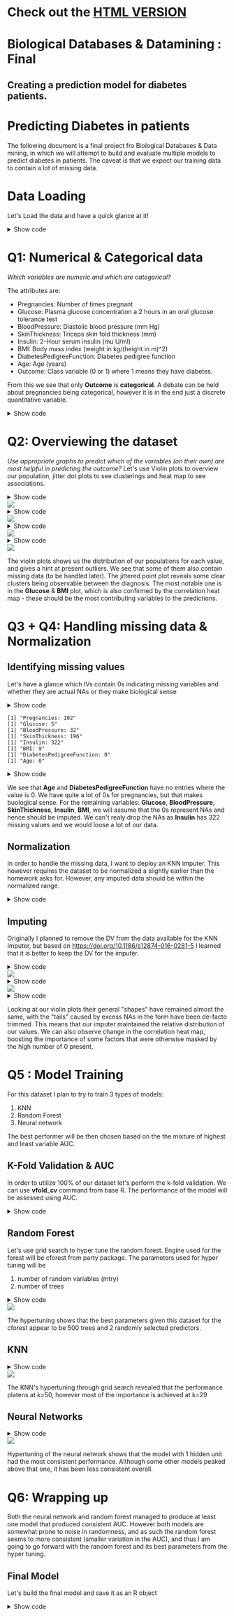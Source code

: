 # Check out the [HTML VERSION](https://jakubjurkovic.github.io/DiabetesML/)

# Biological Databases & Datamining : Final
## Creating a prediction model for diabetes patients.

# Predicting Diabetes in patients
The following document is a final project fro Biological Databases & Data mining, in which we will attempt to build and evaluate multiple models to predict diabetes in patients. The caveat is that we expect our training data to contain a lot of missing data.



# Data Loading 
Let's Load the data and have a quick glance at it!

<div class="layout-chunk" data-layout="l-page">
<details>
<summary>Show code</summary>
<div class="sourceCode"><pre class="sourceCode r"><code class="sourceCode r"><span><span class='va'>data</span> <span class='op'>&lt;-</span> <span class='fu'><a href='https://rdrr.io/r/utils/read.table.html'>read.csv</a></span><span class='op'>(</span><span class='st'>"PimaIndiansDiabetes.csv"</span><span class='op'>)</span></span>
<span><span class='fu'>rmarkdown</span><span class='fu'>::</span><span class='fu'><a href='https://pkgs.rstudio.com/rmarkdown/reference/paged_table.html'>paged_table</a></span><span class='op'>(</span><span class='va'>data</span><span class='op'>)</span></span></code></pre></div>
</div>

# Q1: Numerical & Categorical data
*Which variables are numeric and which are categorical?*

The attributes are:

* Pregnancies: Number of times pregnant 
* Glucose: Plasma glucose concentration a 2 hours in an oral glucose tolerance test 
* BloodPressure: Diastolic blood pressure (mm Hg) 
* SkinThickness: Triceps skin fold thickness (mm) 
* Insulin: 2-Hour serum insulin (mu U/ml) 
* BMI: Body mass index (weight in kg/(height in m)^2) 
* DiabetesPedigreeFunction: Diabetes pedigree function 
* Age: Age (years) 
* Outcome: Class variable (0 or 1) where 1 means they have diabetes.

From this we see that only **Outcome** is **categorical**. A debate can be held about pregnancies being categorical, however it is in the end just a discrete quantitative variable.

<div class="layout-chunk" data-layout="l-body">
<details>
<summary>Show code</summary>
<div class="sourceCode"><pre class="sourceCode r"><code class="sourceCode r"><span><span class='co'># We see Outcome is categorical, hence will be recast as factor</span></span>
<span></span>
<span><span class='co'>#The code is commented out since corr plot complains with factors, will be factorized later</span></span>
<span><span class='va'>data</span><span class='op'>$</span><span class='va'>Outcome</span> <span class='op'>&lt;-</span> <span class='fu'><a href='https://rdrr.io/r/base/factor.html'>factor</a></span><span class='op'>(</span><span class='va'>data</span><span class='op'>$</span><span class='va'>Outcome</span>, labels <span class='op'>=</span> <span class='fu'><a href='https://rdrr.io/r/base/c.html'>c</a></span><span class='op'>(</span><span class='st'>"Healthy"</span>, <span class='st'>"Diabetes"</span><span class='op'>)</span><span class='op'>)</span></span></code></pre></div>

</details>

</div>


# Q2: Overviewing the dataset
*Use appropriate graphs to predict which of the variables (on their own) are most helpful in predicting the outcome?*
Let's use Violin plots to overview our population, jitter dot plots to see clusterings and heat map to see associations.

<div class="layout-chunk" data-layout="l-page">
<details>
<summary>Show code</summary>
<div class="sourceCode"><pre class="sourceCode r"><code class="sourceCode r"><span><span class='va'>data_long</span> <span class='op'>&lt;-</span>  <span class='fu'><a href='https://rdrr.io/r/utils/read.table.html'>read.csv</a></span><span class='op'>(</span><span class='st'>"PimaIndiansDiabetes.csv"</span><span class='op'>)</span> <span class='op'><a href='https://magrittr.tidyverse.org/reference/pipe.html'>%&gt;%</a></span> </span>
<span>  <span class='fu'><a href='https://tidyr.tidyverse.org/reference/pivot_longer.html'>pivot_longer</a></span><span class='op'>(</span>cols <span class='op'>=</span> <span class='fl'>1</span><span class='op'>:</span><span class='fl'>8</span>, names_to <span class='op'>=</span> <span class='st'>"Variable"</span>, values_to <span class='op'>=</span> <span class='st'>"Value"</span><span class='op'>)</span></span>
<span></span>
<span><span class='va'>data_long</span> <span class='op'><a href='https://magrittr.tidyverse.org/reference/pipe.html'>%&gt;%</a></span> <span class='fu'><a href='https://ggplot2.tidyverse.org/reference/ggplot.html'>ggplot</a></span><span class='op'>(</span>mapping <span class='op'>=</span> <span class='fu'><a href='https://ggplot2.tidyverse.org/reference/aes.html'>aes</a></span><span class='op'>(</span>x<span class='op'>=</span><span class='va'>Variable</span>, y<span class='op'>=</span><span class='va'>Value</span><span class='op'>)</span><span class='op'>)</span> <span class='op'>+</span> </span>
<span>  <span class='fu'><a href='https://ggplot2.tidyverse.org/reference/geom_violin.html'>geom_violin</a></span><span class='op'>(</span><span class='op'>)</span> <span class='op'>+</span> </span>
<span>  <span class='fu'><a href='https://ggplot2.tidyverse.org/reference/facet_wrap.html'>facet_wrap</a></span><span class='op'>(</span><span class='fu'><a href='https://ggplot2.tidyverse.org/reference/vars.html'>vars</a></span><span class='op'>(</span><span class='va'>Variable</span><span class='op'>)</span>, scales <span class='op'>=</span> <span class='st'>"free"</span><span class='op'>)</span> <span class='op'>+</span></span>
<span>  <span class='fu'><a href='https://ggplot2.tidyverse.org/reference/labs.html'>labs</a></span><span class='op'>(</span></span>
<span>    title <span class='op'>=</span> <span class='st'>"Violin Distributions of quantitative variables"</span>,</span>
<span>    subtite <span class='op'>=</span> <span class='st'>"Before Imputing"</span></span>
<span>  <span class='op'>)</span> <span class='op'>+</span></span>
<span>  <span class='fu'><a href='https://ggplot2.tidyverse.org/reference/ggtheme.html'>theme_minimal</a></span><span class='op'>(</span><span class='op'>)</span></span></code></pre></div>

</details><img src="jj3003_files/figure-html5/VariablesInspection-1.png" style="display: block; margin: auto auto auto 0;" /><details>
<summary>Show code</summary>
<div class="sourceCode"><pre class="sourceCode r"><code class="sourceCode r"><span><span class='va'>data_long</span> <span class='op'><a href='https://magrittr.tidyverse.org/reference/pipe.html'>%&gt;%</a></span> <span class='fu'><a href='https://ggplot2.tidyverse.org/reference/ggplot.html'>ggplot</a></span><span class='op'>(</span>mapping <span class='op'>=</span> <span class='fu'><a href='https://ggplot2.tidyverse.org/reference/aes.html'>aes</a></span><span class='op'>(</span>x<span class='op'>=</span><span class='va'>Variable</span>, y<span class='op'>=</span><span class='va'>Value</span>, col<span class='op'>=</span><span class='fu'><a href='https://rdrr.io/r/base/factor.html'>as.factor</a></span><span class='op'>(</span><span class='va'>Outcome</span><span class='op'>)</span><span class='op'>)</span><span class='op'>)</span> <span class='op'>+</span></span>
<span>  <span class='fu'><a href='https://ggplot2.tidyverse.org/reference/geom_jitter.html'>geom_jitter</a></span><span class='op'>(</span>width <span class='op'>=</span> <span class='fl'>5</span><span class='op'>)</span> <span class='op'>+</span></span>
<span>  <span class='fu'><a href='https://ggplot2.tidyverse.org/reference/facet_wrap.html'>facet_wrap</a></span><span class='op'>(</span><span class='fu'><a href='https://ggplot2.tidyverse.org/reference/vars.html'>vars</a></span><span class='op'>(</span><span class='va'>Variable</span><span class='op'>)</span>, scales <span class='op'>=</span> <span class='st'>"free"</span><span class='op'>)</span> <span class='op'>+</span> </span>
<span>  <span class='fu'><a href='https://ggplot2.tidyverse.org/reference/labs.html'>labs</a></span><span class='op'>(</span></span>
<span>    title <span class='op'>=</span> <span class='st'>"Jittered point-plot, to look for clustering"</span>,</span>
<span>    col <span class='op'>=</span> <span class='st'>"Outcome"</span></span>
<span>  <span class='op'>)</span> <span class='op'>+</span></span>
<span>  <span class='fu'><a href='https://ggplot2.tidyverse.org/reference/ggtheme.html'>theme_minimal</a></span><span class='op'>(</span><span class='op'>)</span></span></code></pre></div>

  
</details><img src="jj3003_files/figure-html5/VariablesInspection-2.png" style="display: block; margin: auto auto auto 0;" /><details>
<summary>Show code</summary>
<div class="sourceCode"><pre class="sourceCode r"><code class="sourceCode r"><span><span class='va'>data</span> <span class='op'><a href='https://magrittr.tidyverse.org/reference/pipe.html'>%&gt;%</a></span> <span class='fu'><a href='https://ggplot2.tidyverse.org/reference/ggplot.html'>ggplot</a></span><span class='op'>(</span>mapping <span class='op'>=</span> <span class='fu'><a href='https://ggplot2.tidyverse.org/reference/aes.html'>aes</a></span><span class='op'>(</span>x<span class='op'>=</span><span class='fu'><a href='https://rdrr.io/r/base/factor.html'>as.factor</a></span><span class='op'>(</span><span class='va'>Outcome</span><span class='op'>)</span><span class='op'>)</span><span class='op'>)</span> <span class='op'>+</span></span>
<span>  <span class='fu'><a href='https://ggplot2.tidyverse.org/reference/geom_bar.html'>geom_bar</a></span><span class='op'>(</span><span class='op'>)</span> <span class='op'>+</span></span>
<span>  <span class='fu'><a href='https://ggplot2.tidyverse.org/reference/ggtheme.html'>theme_minimal</a></span><span class='op'>(</span><span class='op'>)</span> <span class='op'>+</span></span>
<span>  <span class='fu'><a href='https://ggplot2.tidyverse.org/reference/labs.html'>labs</a></span><span class='op'>(</span></span>
<span>    x <span class='op'>=</span> <span class='st'>"Outcome"</span>,</span>
<span>    y <span class='op'>=</span> <span class='st'>"Count"</span>,</span>
<span>    title <span class='op'>=</span> <span class='st'>"Diagnosis counts"</span></span>
<span>  <span class='op'>)</span></span></code></pre></div>

</details><img src="jj3003_files/figure-html5/VariablesInspection-3.png" style="display: block; margin: auto auto auto 0;" /><details>
<summary>Show code</summary>
<div class="sourceCode"><pre class="sourceCode r"><code class="sourceCode r"><span><span class='va'>cor_data</span> <span class='op'>&lt;-</span> <span class='fu'><a href='https://rdrr.io/r/stats/cor.html'>cor</a></span><span class='op'>(</span><span class='fu'><a href='https://rdrr.io/r/utils/read.table.html'>read.csv</a></span><span class='op'>(</span><span class='st'>"PimaIndiansDiabetes.csv"</span><span class='op'>)</span><span class='op'>)</span></span>
<span><span class='va'>melt_cor_data</span> <span class='op'>&lt;-</span> <span class='fu'><a href='https://rdrr.io/pkg/reshape2/man/melt.html'>melt</a></span><span class='op'>(</span><span class='va'>cor_data</span><span class='op'>)</span></span>
<span><span class='fu'><a href='https://ggplot2.tidyverse.org/reference/ggplot.html'>ggplot</a></span><span class='op'>(</span>data <span class='op'>=</span> <span class='va'>melt_cor_data</span>, <span class='fu'><a href='https://ggplot2.tidyverse.org/reference/aes.html'>aes</a></span><span class='op'>(</span>x<span class='op'>=</span><span class='va'>Var1</span>, y<span class='op'>=</span><span class='va'>Var2</span>, fill<span class='op'>=</span><span class='va'>value</span><span class='op'>)</span><span class='op'>)</span> <span class='op'>+</span> </span>
<span>  <span class='fu'><a href='https://ggplot2.tidyverse.org/reference/geom_tile.html'>geom_tile</a></span><span class='op'>(</span><span class='op'>)</span> <span class='op'>+</span></span>
<span>  <span class='fu'><a href='https://ggplot2.tidyverse.org/reference/scale_gradient.html'>scale_fill_gradient2</a></span><span class='op'>(</span>low <span class='op'>=</span> <span class='st'>"blue"</span>, high <span class='op'>=</span> <span class='st'>"red"</span>, mid <span class='op'>=</span> <span class='st'>"white"</span>, midpoint <span class='op'>=</span> <span class='fl'>0</span><span class='op'>)</span> <span class='op'>+</span></span>
<span>  <span class='fu'><a href='https://ggplot2.tidyverse.org/reference/ggtheme.html'>theme_minimal</a></span><span class='op'>(</span><span class='op'>)</span> <span class='op'>+</span></span>
<span>  <span class='fu'><a href='https://ggplot2.tidyverse.org/reference/theme.html'>theme</a></span><span class='op'>(</span>axis.text.x <span class='op'>=</span> <span class='fu'><a href='https://ggplot2.tidyverse.org/reference/element.html'>element_text</a></span><span class='op'>(</span>angle <span class='op'>=</span> <span class='fl'>45</span>, vjust <span class='op'>=</span> <span class='fl'>1</span>, hjust <span class='op'>=</span> <span class='fl'>1</span><span class='op'>)</span><span class='op'>)</span> <span class='op'>+</span></span>
<span>  <span class='fu'><a href='https://ggplot2.tidyverse.org/reference/labs.html'>labs</a></span><span class='op'>(</span></span>
<span>    x<span class='op'>=</span> <span class='st'>"Variable 1"</span>,</span>
<span>    y<span class='op'>=</span> <span class='st'>"Variable 2"</span>,</span>
<span>    title <span class='op'>=</span> <span class='st'>"Correlation Heatmap"</span></span>
<span>  <span class='op'>)</span></span></code></pre></div>

 </details><img src="jj3003_files/figure-html5/VariablesInspection-4.png" style="display: block; margin: auto auto auto 0;" />

</div>

The violin plots shows us the distribution of our populations for each value, and gives a hint at present outliers. We see that some of them also contain missing data (to be handled later).
The jittered point plot reveals some clear clusters being observable between the diagnosis. The most notable one is in the **Glucose** & **BMI** plot, which is also confirmed by the correlation heat map - these should be the most contributing variables to the predictions.

# Q3 + Q4: Handling missing data & Normalization

## Identifying missing values
Let's have a glance which IVs contain 0s indicating missing variables and whether they are actual NAs or they make biological sense

<div class="layout-chunk" data-layout="l-body">
<details>
<summary>Show code</summary>
<div class="sourceCode"><pre class="sourceCode r"><code class="sourceCode r"><span><span class='co'># We know that there are some missing values coded as 0, let's check which columns contain such missing data</span></span>
<span><span class='kw'>for</span> <span class='op'>(</span><span class='va'>i</span> <span class='kw'>in</span> <span class='fl'>1</span><span class='op'>:</span><span class='fl'>8</span><span class='op'>)</span><span class='op'>{</span></span>
<span>  <span class='fu'><a href='https://rdrr.io/r/base/paste.html'>paste0</a></span><span class='op'>(</span><span class='fu'><a href='https://rdrr.io/r/base/c.html'>c</a></span><span class='op'>(</span><span class='fu'><a href='https://rdrr.io/r/base/colnames.html'>colnames</a></span><span class='op'>(</span><span class='va'>data</span><span class='op'>)</span><span class='op'>[</span><span class='va'>i</span><span class='op'>]</span>, <span class='st'>": "</span>, <span class='op'>(</span><span class='va'>data</span> <span class='op'><a href='https://magrittr.tidyverse.org/reference/pipe.html'>%&gt;%</a></span> <span class='fu'><a href='https://dplyr.tidyverse.org/reference/filter.html'>filter</a></span><span class='op'>(</span><span class='va'>data</span><span class='op'>[</span>,<span class='va'>i</span><span class='op'>]</span> <span class='op'>==</span> <span class='fl'>0</span><span class='op'>)</span> <span class='op'><a href='https://magrittr.tidyverse.org/reference/pipe.html'>%&gt;%</a></span> <span class='fu'><a href='https://rdrr.io/r/base/nrow.html'>nrow</a></span><span class='op'>(</span><span class='op'>)</span><span class='op'>)</span><span class='op'>)</span>, collapse <span class='op'>=</span> <span class='st'>""</span><span class='op'>)</span> <span class='op'><a href='https://magrittr.tidyverse.org/reference/pipe.html'>%&gt;%</a></span> <span class='fu'><a href='https://rdrr.io/r/base/print.html'>print</a></span><span class='op'>(</span><span class='op'>)</span></span>
<span><span class='op'>}</span></span></code></pre></div>

</details>

```
[1] "Pregnancies: 102"
[1] "Glucose: 5"
[1] "BloodPressure: 32"
[1] "SkinThickness: 196"
[1] "Insulin: 322"
[1] "BMI: 9"
[1] "DiabetesPedigreeFunction: 0"
[1] "Age: 0"
```

<details>
<summary>Show code</summary>
<div class="sourceCode"><pre class="sourceCode r"><code class="sourceCode r"><span><span class='co'># It is expected to find 0s for pregnancies, however, it doesn't make biological sense to have 0s in the remaining categories.</span></span>
<span><span class='co'># Let's convert them to NAs so we can use KNN Imputer</span></span>
<span><span class='va'>data_na</span> <span class='op'>&lt;-</span> <span class='fu'><a href='https://rdrr.io/r/utils/read.table.html'>read.csv</a></span><span class='op'>(</span><span class='st'>"PimaIndiansDiabetes.csv"</span><span class='op'>)</span> <span class='op'><a href='https://magrittr.tidyverse.org/reference/pipe.html'>%&gt;%</a></span>  <span class='fu'><a href='https://dplyr.tidyverse.org/reference/mutate_all.html'>mutate_at</a></span><span class='op'>(</span><span class='fl'>2</span><span class='op'>:</span><span class='fl'>6</span> ,<span class='op'>~</span><span class='fu'><a href='https://dplyr.tidyverse.org/reference/na_if.html'>na_if</a></span><span class='op'>(</span><span class='va'>.</span>, <span class='fl'>0</span><span class='op'>)</span><span class='op'>)</span></span></code></pre></div>

</details>

</div>


We see that **Age** and **DiabetesPedigreeFunction** have no entries where the value is 0. We have quite a lot of 0s for pregnancies, but that makes buological sense. For the remaining variables: **Glucose**, **BloodPressure**, **SkinThickness**, **Insulin**, **BMI**, we will assume that the 0s represent NAs and hence should be imputed. We can't realy drop the NAs as **Insulin** has 322 missing values and we would loose a lot of our data.

## Normalization 
In order to handle the missing data, I want to deploy an KNN imputer. This however requires the dataset to be normalized a slightly earlier than the homework asks for. However, any imputed data should be within the normalized range.


<div class="layout-chunk" data-layout="l-body">
<details>
<summary>Show code</summary>
<div class="sourceCode"><pre class="sourceCode r"><code class="sourceCode r"><span><span class='co'># Q4! Since I plan to use KNN Imputer I want to normalize the dataset first as KNN performs better with normalized data.</span></span>
<span><span class='kw'>for</span> <span class='op'>(</span><span class='va'>i</span> <span class='kw'>in</span> <span class='fl'>1</span><span class='op'>:</span><span class='fl'>8</span><span class='op'>)</span><span class='op'>{</span></span>
<span>  <span class='va'>tmp_mean</span> <span class='op'>&lt;-</span> <span class='fu'><a href='https://rdrr.io/r/base/mean.html'>mean</a></span><span class='op'>(</span><span class='va'>data_na</span><span class='op'>[</span>,<span class='va'>i</span><span class='op'>]</span>, na.rm <span class='op'>=</span> <span class='cn'>T</span><span class='op'>)</span></span>
<span>  <span class='va'>tmp_sd</span> <span class='op'>&lt;-</span> <span class='fu'><a href='https://rdrr.io/r/stats/sd.html'>sd</a></span><span class='op'>(</span><span class='va'>data_na</span><span class='op'>[</span>,<span class='va'>i</span><span class='op'>]</span>, na.rm <span class='op'>=</span> <span class='cn'>T</span><span class='op'>)</span></span>
<span>  <span class='va'>data_na</span><span class='op'>[</span>,<span class='va'>i</span><span class='op'>]</span> <span class='op'>&lt;-</span> <span class='op'>(</span><span class='va'>data_na</span><span class='op'>[</span>,<span class='va'>i</span><span class='op'>]</span> <span class='op'>-</span> <span class='va'>tmp_mean</span><span class='op'>)</span><span class='op'>/</span><span class='va'>tmp_sd</span></span>
<span><span class='op'>}</span></span></code></pre></div>

</details>

</div>


## Imputing
Originally I planned to remove the DV from the data available for the KNN Imputer, but based on https://doi.org/10.1186/s12874-016-0281-5 I learned that it is better to keep the DV for the imputer. 

<div class="layout-chunk" data-layout="l-page">
<details>
<summary>Show code</summary>
<div class="sourceCode"><pre class="sourceCode r"><code class="sourceCode r"><span><span class='co'># Q3 Ctd</span></span>
<span></span>
<span><span class='co'># Run the KNN Imputer and bring back the outcome column</span></span>
<span><span class='va'>data_na</span> <span class='op'>&lt;-</span> <span class='fu'><a href='https://rdrr.io/pkg/impute/man/impute.knn.html'>impute.knn</a></span><span class='op'>(</span><span class='fu'><a href='https://rdrr.io/r/base/matrix.html'>as.matrix</a></span><span class='op'>(</span><span class='va'>data_na</span><span class='op'>)</span>, k <span class='op'>=</span> <span class='fl'>15</span>, rowmax <span class='op'>=</span> <span class='fl'>0.5</span>, colmax <span class='op'>=</span> <span class='fl'>0.8</span>, maxp <span class='op'>=</span> <span class='fl'>1500</span>, rng.seed<span class='op'>=</span><span class='fl'>362436069</span><span class='op'>)</span></span>
<span><span class='va'>imputed_data</span> <span class='op'>&lt;-</span> <span class='va'>data_na</span><span class='op'>[[</span><span class='st'>"data"</span><span class='op'>]</span><span class='op'>]</span> <span class='op'><a href='https://magrittr.tidyverse.org/reference/pipe.html'>%&gt;%</a></span> <span class='fu'><a href='https://rdrr.io/r/base/as.data.frame.html'>as.data.frame</a></span><span class='op'>(</span><span class='op'>)</span></span>
<span><span class='va'>imputed_data</span><span class='op'>$</span><span class='va'>Outcome</span> <span class='op'>&lt;-</span> <span class='fu'><a href='https://rdrr.io/r/utils/read.table.html'>read.csv</a></span><span class='op'>(</span><span class='st'>"PimaIndiansDiabetes.csv"</span><span class='op'>)</span><span class='op'>$</span><span class='va'>Outcome</span></span>
<span></span>
<span><span class='co'># Now let's re-inspect the data</span></span>
<span></span>
<span><span class='va'>data_long_imp</span> <span class='op'>&lt;-</span> <span class='va'>imputed_data</span>  <span class='op'><a href='https://magrittr.tidyverse.org/reference/pipe.html'>%&gt;%</a></span> <span class='fu'><a href='https://tidyr.tidyverse.org/reference/pivot_longer.html'>pivot_longer</a></span><span class='op'>(</span>cols <span class='op'>=</span> <span class='fl'>1</span><span class='op'>:</span><span class='fl'>8</span>, names_to <span class='op'>=</span> <span class='st'>"Variable"</span>, values_to <span class='op'>=</span> <span class='st'>"Value"</span><span class='op'>)</span></span>
<span></span>
<span><span class='va'>data_long_imp</span> <span class='op'><a href='https://magrittr.tidyverse.org/reference/pipe.html'>%&gt;%</a></span> <span class='fu'><a href='https://ggplot2.tidyverse.org/reference/ggplot.html'>ggplot</a></span><span class='op'>(</span>mapping <span class='op'>=</span> <span class='fu'><a href='https://ggplot2.tidyverse.org/reference/aes.html'>aes</a></span><span class='op'>(</span>x<span class='op'>=</span><span class='va'>Variable</span>, y<span class='op'>=</span><span class='va'>Value</span><span class='op'>)</span><span class='op'>)</span> <span class='op'>+</span> </span>
<span>  <span class='fu'><a href='https://ggplot2.tidyverse.org/reference/geom_violin.html'>geom_violin</a></span><span class='op'>(</span><span class='op'>)</span> <span class='op'>+</span> </span>
<span>  <span class='fu'><a href='https://ggplot2.tidyverse.org/reference/facet_wrap.html'>facet_wrap</a></span><span class='op'>(</span><span class='fu'><a href='https://ggplot2.tidyverse.org/reference/vars.html'>vars</a></span><span class='op'>(</span><span class='va'>Variable</span><span class='op'>)</span>, scales <span class='op'>=</span> <span class='st'>"free"</span><span class='op'>)</span> <span class='op'>+</span></span>
<span>  <span class='fu'><a href='https://ggplot2.tidyverse.org/reference/ggtheme.html'>theme_minimal</a></span><span class='op'>(</span><span class='op'>)</span></span></code></pre></div>

</details><img src="jj3003_files/figure-html5/Imputing-1.png" style="display: block; margin: auto auto auto 0;" /><details>
<summary>Show code</summary>
<div class="sourceCode"><pre class="sourceCode r"><code class="sourceCode r"><span><span class='va'>cor_data_imp</span> <span class='op'>&lt;-</span> <span class='fu'><a href='https://rdrr.io/r/stats/cor.html'>cor</a></span><span class='op'>(</span><span class='va'>imputed_data</span><span class='op'>)</span></span>
<span><span class='va'>melt_cor_data_imp</span> <span class='op'>&lt;-</span> <span class='fu'><a href='https://rdrr.io/pkg/reshape2/man/melt.html'>melt</a></span><span class='op'>(</span><span class='va'>cor_data_imp</span><span class='op'>)</span></span>
<span><span class='fu'><a href='https://ggplot2.tidyverse.org/reference/ggplot.html'>ggplot</a></span><span class='op'>(</span>data <span class='op'>=</span> <span class='va'>melt_cor_data_imp</span>, <span class='fu'><a href='https://ggplot2.tidyverse.org/reference/aes.html'>aes</a></span><span class='op'>(</span>x<span class='op'>=</span><span class='va'>Var1</span>, y<span class='op'>=</span><span class='va'>Var2</span>, fill<span class='op'>=</span><span class='va'>value</span><span class='op'>)</span><span class='op'>)</span> <span class='op'>+</span> </span>
<span>  <span class='fu'><a href='https://ggplot2.tidyverse.org/reference/geom_tile.html'>geom_tile</a></span><span class='op'>(</span><span class='op'>)</span> <span class='op'>+</span></span>
<span>  <span class='fu'><a href='https://ggplot2.tidyverse.org/reference/scale_gradient.html'>scale_fill_gradient2</a></span><span class='op'>(</span>low <span class='op'>=</span> <span class='st'>"blue"</span>, high <span class='op'>=</span> <span class='st'>"red"</span>, mid <span class='op'>=</span> <span class='st'>"white"</span>, midpoint <span class='op'>=</span> <span class='fl'>0</span><span class='op'>)</span> <span class='op'>+</span></span>
<span>  <span class='fu'><a href='https://ggplot2.tidyverse.org/reference/ggtheme.html'>theme_minimal</a></span><span class='op'>(</span><span class='op'>)</span> <span class='op'>+</span></span>
<span>  <span class='fu'><a href='https://ggplot2.tidyverse.org/reference/theme.html'>theme</a></span><span class='op'>(</span>axis.text.x <span class='op'>=</span> <span class='fu'><a href='https://ggplot2.tidyverse.org/reference/element.html'>element_text</a></span><span class='op'>(</span>angle <span class='op'>=</span> <span class='fl'>45</span>, vjust <span class='op'>=</span> <span class='fl'>1</span>, hjust <span class='op'>=</span> <span class='fl'>1</span><span class='op'>)</span><span class='op'>)</span> <span class='op'>+</span></span>
<span>  <span class='fu'><a href='https://ggplot2.tidyverse.org/reference/labs.html'>labs</a></span><span class='op'>(</span></span>
<span>    x<span class='op'>=</span> <span class='st'>"Variable 1"</span>,</span>
<span>    y<span class='op'>=</span> <span class='st'>"Variable 2"</span>,</span>
<span>    title <span class='op'>=</span> <span class='st'>"Correlation Heatmap"</span></span>
<span>  <span class='op'>)</span></span></code></pre></div>

</details><img src="jj3003_files/figure-html5/Imputing-2.png" style="display: block; margin: auto auto auto 0;" /><details>
<summary>Show code</summary>
<div class="sourceCode"><pre class="sourceCode r"><code class="sourceCode r"><span><span class='co'># Refactorize the outcome</span></span>
<span><span class='va'>imputed_data</span><span class='op'>$</span><span class='va'>Outcome</span> <span class='op'>&lt;-</span> <span class='va'>imputed_data</span><span class='op'>$</span><span class='va'>Outcome</span> <span class='op'><a href='https://magrittr.tidyverse.org/reference/pipe.html'>%&gt;%</a></span> <span class='fu'><a href='https://rdrr.io/r/base/factor.html'>factor</a></span><span class='op'>(</span><span class='op'>)</span></span></code></pre></div>

</details>

</div>


Looking at our violin plots their general "shapes" have remained almost the same, with the "tails" caused by excess NAs in the form have been de-facto trimmed. This means that our imputer maintained the relative distribution of our values. We can also observe change in the correlation heat map, boosting the importance of some factors that were otherwise masked by the high number of 0 present.

# Q5 : Model Training
For this dataset I plan to try to train 3 types of models:

1. KNN
2. Random Forest
3. Neural network

The best performer will be then chosen based on the the mixture of highest and least variable AUC.  

## K-Fold Validation & AUC

In order to utilize 100% of our dataset let's perform the k-fold validation. We can use **vfold_cv** command from base R.
The performance of the model will be assessed using AUC.

<div class="layout-chunk" data-layout="l-body">
<details>
<summary>Show code</summary>
<div class="sourceCode"><pre class="sourceCode r"><code class="sourceCode r"><span><span class='co'># Split our dataset into 10 folds for validation</span></span>
<span><span class='va'>fold_data</span> <span class='op'>&lt;-</span> <span class='fu'>vfold_cv</span><span class='op'>(</span><span class='va'>imputed_data</span><span class='op'>)</span></span>
<span><span class='co'># Set the evaluation approach: Area Under Curve (AUC)</span></span>
<span><span class='va'>roc_res</span> <span class='op'>&lt;-</span> <span class='fu'>metric_set</span><span class='op'>(</span><span class='va'>roc_auc</span><span class='op'>)</span></span></code></pre></div>

</details>

</div>


## Random Forest
Let's use grid search to hyper tune the random forest. Engine used for the forest will be cforest from party package.
The parameters used for hyper tuning will be 

1. number of random variables (mtry)
2. number of trees

<div class="layout-chunk" data-layout="l-page">
<details>
<summary>Show code</summary>
<div class="sourceCode"><pre class="sourceCode r"><code class="sourceCode r"><span><span class='co'># Let's create a Tidy Random Forest Model</span></span>
<span><span class='co'># The tidy approach allows us to modify the engine in the </span></span>
<span><span class='co'># later stage of the project</span></span>
<span><span class='va'>rf_model</span> <span class='op'>=</span> <span class='fu'><a href='https://parsnip.tidymodels.org/reference/rand_forest.html'>rand_forest</a></span><span class='op'>(</span>mtry<span class='op'>=</span><span class='fu'><a href='https://hardhat.tidymodels.org/reference/tune.html'>tune</a></span><span class='op'>(</span><span class='op'>)</span>, trees <span class='op'>=</span> <span class='fu'><a href='https://hardhat.tidymodels.org/reference/tune.html'>tune</a></span><span class='op'>(</span><span class='op'>)</span><span class='op'>)</span> <span class='op'><a href='https://magrittr.tidyverse.org/reference/pipe.html'>%&gt;%</a></span> </span>
<span>  <span class='fu'><a href='https://parsnip.tidymodels.org/reference/set_engine.html'>set_engine</a></span><span class='op'>(</span><span class='st'>"partykit"</span>, trace <span class='op'>=</span> <span class='fl'>0</span><span class='op'>)</span> <span class='op'><a href='https://magrittr.tidyverse.org/reference/pipe.html'>%&gt;%</a></span> </span>
<span>  <span class='fu'><a href='https://parsnip.tidymodels.org/reference/set_args.html'>set_mode</a></span><span class='op'>(</span><span class='st'>"classification"</span><span class='op'>)</span></span>
<span></span>
<span><span class='co'># Extract parameters to tune</span></span>
<span><span class='va'>rf_param</span> <span class='op'>&lt;-</span> <span class='fu'><a href='https://hardhat.tidymodels.org/reference/hardhat-extract.html'>extract_parameter_set_dials</a></span><span class='op'>(</span><span class='va'>rf_model</span><span class='op'>)</span></span>
<span></span>
<span><span class='co'># Create parameter grid</span></span>
<span><span class='va'>rf_grid</span> <span class='op'>&lt;-</span> <span class='fu'><a href='https://tidyr.tidyverse.org/reference/expand.html'>crossing</a></span><span class='op'>(</span></span>
<span>  mtry <span class='op'>=</span> <span class='fl'>1</span><span class='op'>:</span><span class='fl'>4</span>,</span>
<span>  trees <span class='op'>=</span> <span class='fu'><a href='https://rdrr.io/r/base/c.html'>c</a></span><span class='op'>(</span><span class='fl'>100</span>, <span class='fl'>200</span>, <span class='fl'>300</span>, <span class='fl'>400</span>, <span class='fl'>500</span><span class='op'>)</span><span class='op'>)</span></span>
<span></span>
<span><span class='co'># Set the model's recipe</span></span>
<span><span class='va'>rf_rec</span> <span class='op'>&lt;-</span> <span class='fu'>recipe</span><span class='op'>(</span><span class='va'>Outcome</span> <span class='op'>~</span> <span class='va'>.</span>, data <span class='op'>=</span> <span class='va'>imputed_data</span><span class='op'>)</span></span>
<span></span>
<span><span class='co'># Combine the model and recipe</span></span>
<span><span class='va'>rf_wflow</span> <span class='op'>&lt;-</span> </span>
<span>  <span class='fu'>workflow</span><span class='op'>(</span><span class='op'>)</span> <span class='op'><a href='https://magrittr.tidyverse.org/reference/pipe.html'>%&gt;%</a></span> </span>
<span>  <span class='fu'>add_model</span><span class='op'>(</span><span class='va'>rf_model</span><span class='op'>)</span> <span class='op'><a href='https://magrittr.tidyverse.org/reference/pipe.html'>%&gt;%</a></span> </span>
<span>  <span class='fu'>add_recipe</span><span class='op'>(</span><span class='va'>rf_rec</span><span class='op'>)</span></span>
<span></span>
<span><span class='co'># Edit the parameters to it knows what to expect</span></span>
<span><span class='va'>rf_param</span> <span class='op'>&lt;-</span> </span>
<span>  <span class='va'>rf_wflow</span> <span class='op'><a href='https://magrittr.tidyverse.org/reference/pipe.html'>%&gt;%</a></span> </span>
<span>  <span class='fu'><a href='https://hardhat.tidymodels.org/reference/hardhat-extract.html'>extract_parameter_set_dials</a></span><span class='op'>(</span><span class='op'>)</span> <span class='op'><a href='https://magrittr.tidyverse.org/reference/pipe.html'>%&gt;%</a></span> </span>
<span>  <span class='fu'><a href='https://rdrr.io/r/stats/update.html'>update</a></span><span class='op'>(</span></span>
<span>    mtry <span class='op'>=</span> <span class='fu'>mtry</span><span class='op'>(</span><span class='fu'><a href='https://rdrr.io/r/base/range.html'>range</a></span><span class='op'>(</span><span class='fl'>1</span>,<span class='fl'>4</span><span class='op'>)</span><span class='op'>)</span>,</span>
<span>    trees <span class='op'>=</span> <span class='fu'>trees</span><span class='op'>(</span><span class='fu'><a href='https://rdrr.io/r/base/c.html'>c</a></span><span class='op'>(</span><span class='fl'>100</span>,<span class='fl'>500</span><span class='op'>)</span><span class='op'>)</span></span>
<span>  <span class='op'>)</span></span>
<span></span>
<span><span class='co'># Perform Grid Search</span></span>
<span><span class='va'>rf_reg_tune</span> <span class='op'>&lt;-</span></span>
<span>  <span class='va'>rf_wflow</span> <span class='op'><a href='https://magrittr.tidyverse.org/reference/pipe.html'>%&gt;%</a></span></span>
<span>  <span class='fu'>tune_grid</span><span class='op'>(</span></span>
<span>    <span class='va'>fold_data</span>,</span>
<span>    grid <span class='op'>=</span> <span class='va'>rf_grid</span>,</span>
<span>    metrics <span class='op'>=</span> <span class='va'>roc_res</span></span>
<span>  <span class='op'>)</span></span>
<span></span>
<span><span class='co'># Results</span></span>
<span><span class='fu'><a href='https://ggplot2.tidyverse.org/reference/autoplot.html'>autoplot</a></span><span class='op'>(</span><span class='va'>rf_reg_tune</span><span class='op'>)</span> <span class='op'>+</span> </span>
<span>  <span class='fu'><a href='https://ggplot2.tidyverse.org/reference/ggtheme.html'>theme_minimal</a></span><span class='op'>(</span><span class='op'>)</span> <span class='op'>+</span></span>
<span>  <span class='fu'><a href='https://ggplot2.tidyverse.org/reference/scale_viridis.html'>scale_color_viridis_d</a></span><span class='op'>(</span>direction <span class='op'>=</span> <span class='op'>-</span><span class='fl'>1</span><span class='op'>)</span> <span class='op'>+</span> </span>
<span>  <span class='fu'><a href='https://ggplot2.tidyverse.org/reference/theme.html'>theme</a></span><span class='op'>(</span>legend.position <span class='op'>=</span> <span class='st'>"top"</span><span class='op'>)</span> <span class='op'>+</span></span>
<span>  <span class='fu'><a href='https://ggplot2.tidyverse.org/reference/labs.html'>labs</a></span><span class='op'>(</span>y<span class='op'>=</span> <span class='st'>"AUC"</span><span class='op'>)</span></span></code></pre></div>

</details><img src="jj3003_files/figure-html5/RandomForest-1.png" style="display: block; margin: auto auto auto 0;" />

</div>


The hypertuning shows that the best parameters given this dataset for the cforest appear to be 500 trees and 2 randomly selected predictors.

## KNN

<div class="layout-chunk" data-layout="l-page">
<details>
<summary>Show code</summary>
<div class="sourceCode"><pre class="sourceCode r"><code class="sourceCode r"><span><span class='co'># Tidy (Parsnip's) KNN Model</span></span>
<span><span class='va'>knn_model</span> <span class='op'>=</span> <span class='fu'><a href='https://parsnip.tidymodels.org/reference/nearest_neighbor.html'>nearest_neighbor</a></span><span class='op'>(</span>neighbors<span class='op'>=</span><span class='fu'><a href='https://hardhat.tidymodels.org/reference/tune.html'>tune</a></span><span class='op'>(</span><span class='op'>)</span><span class='op'>)</span> <span class='op'><a href='https://magrittr.tidyverse.org/reference/pipe.html'>%&gt;%</a></span> </span>
<span>  <span class='fu'><a href='https://parsnip.tidymodels.org/reference/set_engine.html'>set_engine</a></span><span class='op'>(</span><span class='st'>"kknn"</span>, trace <span class='op'>=</span> <span class='fl'>0</span><span class='op'>)</span> <span class='op'><a href='https://magrittr.tidyverse.org/reference/pipe.html'>%&gt;%</a></span> </span>
<span>  <span class='fu'><a href='https://parsnip.tidymodels.org/reference/set_args.html'>set_mode</a></span><span class='op'>(</span><span class='st'>"classification"</span><span class='op'>)</span></span>
<span></span>
<span><span class='co'># Extract parameters to tune</span></span>
<span><span class='va'>knn_param</span> <span class='op'>&lt;-</span> <span class='fu'><a href='https://hardhat.tidymodels.org/reference/hardhat-extract.html'>extract_parameter_set_dials</a></span><span class='op'>(</span><span class='va'>knn_model</span><span class='op'>)</span></span>
<span></span>
<span><span class='co'># Create parameter grid</span></span>
<span><span class='va'>knn_grid</span> <span class='op'>&lt;-</span> <span class='fu'><a href='https://tidyr.tidyverse.org/reference/expand.html'>crossing</a></span><span class='op'>(</span></span>
<span>  neighbors <span class='op'>=</span> <span class='fl'>3</span><span class='op'>:</span><span class='fl'>75</span><span class='op'>)</span></span>
<span></span>
<span><span class='co'># Set the model's recipe</span></span>
<span><span class='va'>knn_rec</span> <span class='op'>&lt;-</span> <span class='fu'>recipe</span><span class='op'>(</span><span class='va'>Outcome</span> <span class='op'>~</span> <span class='va'>.</span>, data <span class='op'>=</span> <span class='va'>imputed_data</span><span class='op'>)</span></span>
<span></span>
<span><span class='co'># Combine the model and recipe</span></span>
<span><span class='va'>knn_wflow</span> <span class='op'>&lt;-</span> </span>
<span>  <span class='fu'>workflow</span><span class='op'>(</span><span class='op'>)</span> <span class='op'><a href='https://magrittr.tidyverse.org/reference/pipe.html'>%&gt;%</a></span> </span>
<span>  <span class='fu'>add_model</span><span class='op'>(</span><span class='va'>knn_model</span><span class='op'>)</span> <span class='op'><a href='https://magrittr.tidyverse.org/reference/pipe.html'>%&gt;%</a></span> </span>
<span>  <span class='fu'>add_recipe</span><span class='op'>(</span><span class='va'>knn_rec</span><span class='op'>)</span></span>
<span></span>
<span><span class='co'># Edit the parameters to it knows what to expect</span></span>
<span><span class='va'>knn_param</span> <span class='op'>&lt;-</span> </span>
<span>  <span class='va'>knn_wflow</span> <span class='op'><a href='https://magrittr.tidyverse.org/reference/pipe.html'>%&gt;%</a></span> </span>
<span>  <span class='fu'><a href='https://hardhat.tidymodels.org/reference/hardhat-extract.html'>extract_parameter_set_dials</a></span><span class='op'>(</span><span class='op'>)</span> <span class='op'><a href='https://magrittr.tidyverse.org/reference/pipe.html'>%&gt;%</a></span> </span>
<span>  <span class='fu'><a href='https://rdrr.io/r/stats/update.html'>update</a></span><span class='op'>(</span></span>
<span>    neighbors <span class='op'>=</span> <span class='fu'>neighbors</span><span class='op'>(</span><span class='fu'><a href='https://rdrr.io/r/base/range.html'>range</a></span><span class='op'>(</span><span class='fl'>3</span>,<span class='fl'>75</span><span class='op'>)</span><span class='op'>)</span></span>
<span>  <span class='op'>)</span></span>
<span></span>
<span><span class='co'># Perform Grid Search</span></span>
<span><span class='va'>knn_reg_tune</span> <span class='op'>&lt;-</span></span>
<span>  <span class='va'>knn_wflow</span> <span class='op'><a href='https://magrittr.tidyverse.org/reference/pipe.html'>%&gt;%</a></span></span>
<span>  <span class='fu'>tune_grid</span><span class='op'>(</span></span>
<span>    <span class='va'>fold_data</span>,</span>
<span>    grid <span class='op'>=</span> <span class='va'>knn_grid</span>,</span>
<span>    metrics <span class='op'>=</span> <span class='va'>roc_res</span></span>
<span>  <span class='op'>)</span></span>
<span></span>
<span><span class='co'># Results</span></span>
<span><span class='fu'><a href='https://ggplot2.tidyverse.org/reference/autoplot.html'>autoplot</a></span><span class='op'>(</span><span class='va'>knn_reg_tune</span><span class='op'>)</span> <span class='op'>+</span> </span>
<span>  <span class='fu'><a href='https://ggplot2.tidyverse.org/reference/scale_viridis.html'>scale_color_viridis_d</a></span><span class='op'>(</span>direction <span class='op'>=</span> <span class='op'>-</span><span class='fl'>1</span><span class='op'>)</span> <span class='op'>+</span> </span>
<span>  <span class='fu'><a href='https://ggplot2.tidyverse.org/reference/theme.html'>theme</a></span><span class='op'>(</span>legend.position <span class='op'>=</span> <span class='st'>"top"</span><span class='op'>)</span> <span class='op'>+</span></span>
<span>  <span class='fu'><a href='https://ggplot2.tidyverse.org/reference/ggtheme.html'>theme_minimal</a></span><span class='op'>(</span><span class='op'>)</span> <span class='op'>+</span></span>
<span>  <span class='fu'><a href='https://ggplot2.tidyverse.org/reference/labs.html'>labs</a></span><span class='op'>(</span>y<span class='op'>=</span> <span class='st'>"AUC"</span><span class='op'>)</span></span></code></pre></div>

</details><img src="jj3003_files/figure-html5/KNN-1.png" style="display: block; margin: auto auto auto 0;" />


</div>


The KNN's hypertuning through grid search revealed that the performance platens at k=50, however most of the importance is achieved at k=29

## Neural Networks

<div class="layout-chunk" data-layout="l-page">
<details>
<summary>Show code</summary>
<div class="sourceCode"><pre class="sourceCode r"><code class="sourceCode r"><span><span class='co'># Tidy (Parsnip's) Neural Network Model</span></span>
<span><span class='va'>nn_model</span> <span class='op'>=</span> <span class='fu'><a href='https://parsnip.tidymodels.org/reference/mlp.html'>mlp</a></span><span class='op'>(</span>hidden_units <span class='op'>=</span> <span class='fu'><a href='https://hardhat.tidymodels.org/reference/tune.html'>tune</a></span><span class='op'>(</span><span class='op'>)</span>, penalty <span class='op'>=</span> <span class='fu'><a href='https://hardhat.tidymodels.org/reference/tune.html'>tune</a></span><span class='op'>(</span><span class='op'>)</span>, epochs <span class='op'>=</span> <span class='fu'><a href='https://hardhat.tidymodels.org/reference/tune.html'>tune</a></span><span class='op'>(</span><span class='op'>)</span><span class='op'>)</span> <span class='op'><a href='https://magrittr.tidyverse.org/reference/pipe.html'>%&gt;%</a></span> </span>
<span>  <span class='fu'><a href='https://parsnip.tidymodels.org/reference/set_engine.html'>set_engine</a></span><span class='op'>(</span><span class='st'>"nnet"</span>, trace <span class='op'>=</span> <span class='fl'>0</span><span class='op'>)</span> <span class='op'><a href='https://magrittr.tidyverse.org/reference/pipe.html'>%&gt;%</a></span> </span>
<span>  <span class='fu'><a href='https://parsnip.tidymodels.org/reference/set_args.html'>set_mode</a></span><span class='op'>(</span><span class='st'>"classification"</span><span class='op'>)</span></span>
<span></span>
<span><span class='co'># Create parameter grid</span></span>
<span><span class='va'>nn_grid</span> <span class='op'>&lt;-</span> <span class='fu'><a href='https://tidyr.tidyverse.org/reference/expand.html'>crossing</a></span><span class='op'>(</span></span>
<span>  hidden_units <span class='op'>=</span> <span class='fl'>1</span><span class='op'>:</span><span class='fl'>6</span>,</span>
<span>  penalty <span class='op'>=</span> <span class='fu'><a href='https://rdrr.io/r/base/c.html'>c</a></span><span class='op'>(</span><span class='fl'>0.0</span>, <span class='fl'>0.05</span>, <span class='fl'>0.1</span><span class='op'>)</span>,</span>
<span>  epochs <span class='op'>=</span> <span class='fu'><a href='https://rdrr.io/r/base/c.html'>c</a></span><span class='op'>(</span><span class='fl'>5</span>,<span class='fl'>10</span>,<span class='fl'>15</span>,<span class='fl'>20</span>,<span class='fl'>25</span>,<span class='fl'>50</span>,<span class='fl'>75</span>,<span class='fl'>100</span>,<span class='fl'>125</span>,<span class='fl'>150</span>,<span class='fl'>175</span>,<span class='fl'>200</span><span class='op'>)</span><span class='op'>)</span></span>
<span></span>
<span><span class='co'># Set the model's recipe</span></span>
<span><span class='va'>nn_rec</span> <span class='op'>&lt;-</span> <span class='fu'>recipe</span><span class='op'>(</span><span class='va'>Outcome</span> <span class='op'>~</span> <span class='va'>.</span>, data <span class='op'>=</span> <span class='va'>imputed_data</span><span class='op'>)</span></span>
<span></span>
<span><span class='co'># Combine the model and recipe</span></span>
<span><span class='va'>nn_wflow</span> <span class='op'>&lt;-</span> </span>
<span>  <span class='fu'>workflow</span><span class='op'>(</span><span class='op'>)</span> <span class='op'><a href='https://magrittr.tidyverse.org/reference/pipe.html'>%&gt;%</a></span> </span>
<span>  <span class='fu'>add_model</span><span class='op'>(</span><span class='va'>nn_model</span><span class='op'>)</span> <span class='op'><a href='https://magrittr.tidyverse.org/reference/pipe.html'>%&gt;%</a></span> </span>
<span>  <span class='fu'>add_recipe</span><span class='op'>(</span><span class='va'>nn_rec</span><span class='op'>)</span></span>
<span></span>
<span><span class='co'># Edit the parameters so it knows what to expect</span></span>
<span><span class='va'>nn_param</span> <span class='op'>&lt;-</span> </span>
<span>  <span class='va'>nn_wflow</span> <span class='op'><a href='https://magrittr.tidyverse.org/reference/pipe.html'>%&gt;%</a></span> </span>
<span>  <span class='fu'><a href='https://hardhat.tidymodels.org/reference/hardhat-extract.html'>extract_parameter_set_dials</a></span><span class='op'>(</span><span class='op'>)</span> <span class='op'><a href='https://magrittr.tidyverse.org/reference/pipe.html'>%&gt;%</a></span> </span>
<span>  <span class='fu'><a href='https://rdrr.io/r/stats/update.html'>update</a></span><span class='op'>(</span></span>
<span>    hidden_units <span class='op'>=</span> <span class='fu'>hidden_units</span><span class='op'>(</span><span class='fu'><a href='https://rdrr.io/r/base/range.html'>range</a></span><span class='op'>(</span><span class='fl'>1</span><span class='op'>:</span><span class='fl'>6</span><span class='op'>)</span><span class='op'>)</span>,</span>
<span>    penalty <span class='op'>=</span> <span class='fu'>penalty</span><span class='op'>(</span><span class='fu'><a href='https://rdrr.io/r/base/range.html'>range</a></span><span class='op'>(</span><span class='fl'>0.0</span><span class='op'>:</span><span class='fl'>0.1</span><span class='op'>)</span><span class='op'>)</span>,</span>
<span>    epochs <span class='op'>=</span> <span class='fu'>epochs</span><span class='op'>(</span><span class='fu'><a href='https://rdrr.io/r/base/range.html'>range</a></span><span class='op'>(</span><span class='fl'>10</span><span class='op'>:</span><span class='fl'>200</span><span class='op'>)</span><span class='op'>)</span><span class='op'>)</span></span>
<span></span>
<span><span class='co'># Perform Grid Search</span></span>
<span><span class='va'>nn_reg_tune</span> <span class='op'>&lt;-</span></span>
<span>  <span class='va'>nn_wflow</span> <span class='op'><a href='https://magrittr.tidyverse.org/reference/pipe.html'>%&gt;%</a></span></span>
<span>  <span class='fu'>tune_grid</span><span class='op'>(</span></span>
<span>    <span class='va'>fold_data</span>,</span>
<span>    grid <span class='op'>=</span> <span class='va'>nn_grid</span>,</span>
<span>    metrics <span class='op'>=</span> <span class='va'>roc_res</span></span>
<span>  <span class='op'>)</span></span>
<span></span>
<span><span class='co'># Results</span></span>
<span><span class='fu'><a href='https://ggplot2.tidyverse.org/reference/autoplot.html'>autoplot</a></span><span class='op'>(</span><span class='va'>nn_reg_tune</span><span class='op'>)</span> <span class='op'>+</span> </span>
<span>  <span class='fu'><a href='https://ggplot2.tidyverse.org/reference/scale_viridis.html'>scale_color_viridis_d</a></span><span class='op'>(</span>direction <span class='op'>=</span> <span class='op'>-</span><span class='fl'>1</span><span class='op'>)</span> <span class='op'>+</span> </span>
<span>  <span class='fu'><a href='https://ggplot2.tidyverse.org/reference/theme.html'>theme</a></span><span class='op'>(</span>legend.position <span class='op'>=</span> <span class='st'>"top"</span><span class='op'>)</span> <span class='op'>+</span></span>
<span>  <span class='fu'><a href='https://ggplot2.tidyverse.org/reference/ggtheme.html'>theme_minimal</a></span><span class='op'>(</span><span class='op'>)</span> <span class='op'>+</span></span>
<span>  <span class='fu'><a href='https://ggplot2.tidyverse.org/reference/labs.html'>labs</a></span><span class='op'>(</span>y<span class='op'>=</span> <span class='st'>"AUC"</span><span class='op'>)</span></span></code></pre></div>

</details><img src="jj3003_files/figure-html5/NeuralNetworks-1.png" style="display: block; margin: auto auto auto 0;" />

</div>


Hypertuning of the neural network shows that the model with 1 hidden unit had the most consistent performance. Although some other models peaked above that one, it has been less consistent overall.

# Q6: Wrapping up

Both the neural network and random forest managed to produce at least one model that produced consistent AUC. However both models are somewhat prone to noise in randomness, and as such the random forest seems to more consistent (smaller variation in the AUC), and thus I am going to go forward with the random forest and its best parameters from the hyper tuning.

## Final Model

Let's build the final model and save it as an R object

<div class="layout-chunk" data-layout="l-body">
<details>
<summary>Show code</summary>
<div class="sourceCode"><pre class="sourceCode r"><code class="sourceCode r"><span><span class='va'>final_model</span> <span class='op'>&lt;-</span> <span class='fu'><a href='https://rdrr.io/pkg/partykit/man/cforest.html'>cforest</a></span><span class='op'>(</span><span class='va'>Outcome</span> <span class='op'>~</span> <span class='va'>.</span>, <span class='va'>imputed_data</span>, ntree <span class='op'>=</span> <span class='fl'>500</span>, mtry <span class='op'>=</span> <span class='fl'>2</span><span class='op'>)</span></span>
<span><span class='fu'><a href='https://rdrr.io/r/base/readRDS.html'>saveRDS</a></span><span class='op'>(</span><span class='va'>final_model</span>, <span class='st'>"jj3003_cforest.rds"</span><span class='op'>)</span></span></code></pre></div>

</details>

</div>


```{.r .distill-force-highlighting-css}
```
